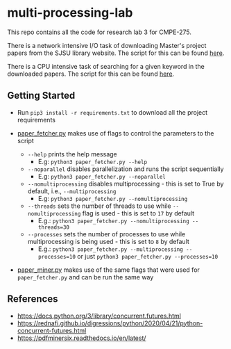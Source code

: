 # multi-processing-lab
This repo contains all the code for research lab 3 for CMPE-275.

There is a network intensive I/O task of downloading Master's project papers from the SJSU library website. The script for this can be found [here](./paper_fetcher.py).

There is a CPU intensive task of searching for a given keyword in the downloaded papers. The script for this can be found [here](./paper_miner.py).

## Getting Started
- Run `pip3 install -r requirements.txt` to download all the project requirements

- [paper_fetcher.py](./paper_fetcher.py) makes use of flags to control the parameters to the script
    - `--help` prints the help message
        - E.g: `python3 paper_fetcher.py --help`
    - `--noparallel` disables parallelization and runs the script sequentially
        - E.g: `python3 paper_fetcher.py --noparallel`
    - `--nomultiprocessing` disables multiprocessing - this is set to True by default, i.e., `--multiprocessing`
        - E.g: `python3 paper_fetcher.py --nomultiprocessing`
    - `--threads` sets the number of threads to use while `--nomultiprocessing` flag is used - this is set to `17` by default
        - E.g.: `python3 paper_fetcher.py --nomultiprocessing --threads=30`
    - `--processes` sets the number of processes to use while multiprocessing is being used - this is set to `8` by default
        - E.g.: `python3 paper_fetcher.py --multiprocessing --processes=10` or just `python3 paper_fetcher.py --processes=10`

- [paper_miner.py](./paper_miner.py) makes use of the same flags that were used for `paper_fetcher.py` and can be run the same way

## References
- https://docs.python.org/3/library/concurrent.futures.html
- https://rednafi.github.io/digressions/python/2020/04/21/python-concurrent-futures.html
- https://pdfminersix.readthedocs.io/en/latest/
